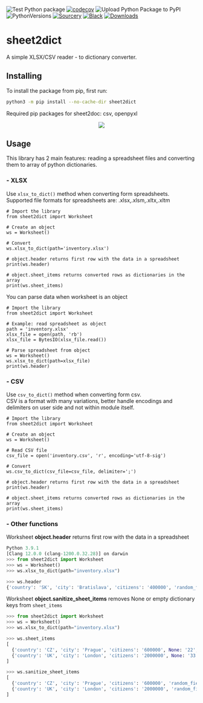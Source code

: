 ![Test Python package](https://github.com/Pytlicek/sheet2dict/workflows/Test%20Python%20package/badge.svg) [![codecov](https://codecov.io/gh/Pytlicek/sheet2dict/branch/main/graph/badge.svg?token=JL4BOX947I)](https://codecov.io/gh/Pytlicek/sheet2dict) ![Upload Python Package to PyPI](https://github.com/Pytlicek/sheet2dict/workflows/Upload%20Python%20Package%20to%20PyPI/badge.svg) ![PythonVersions](https://img.shields.io/badge/python-3.6%20%7C%203.7%20%7C%203.8%20%7C%203.9%20%7C%203.10-blue) [![Sourcery](https://img.shields.io/badge/Sourcery-enabled-brightgreen)](https://sourcery.ai)  [![Black](https://img.shields.io/badge/code%20style-black-000000.svg)](https://github.com/ambv/black)  [![Downloads](https://pepy.tech/badge/sheet2dict)](https://pepy.tech/project/sheet2dict)

# sheet2dict
A simple XLSX/CSV reader - to dictionary converter.  

## Installing
To install the package from pip, first run:
```bash
python3 -m pip install --no-cache-dir sheet2dict
```

Required pip packages for sheet2doc: csv, openpyxl

<p align="center"><img src="https://raw.githubusercontent.com/Pytlicek/sheet2dict/main/img/sheet2dict.gif?raw=true"/></p>

## Usage
This library has 2 main features: reading a spreadsheet files and converting them to array of python dictionaries.  

### - XLSX
Use `xlsx_to_dict()` method  when converting form spreadsheets.  
Supported file formats for spreadsheets are: .xlsx,.xlsm,.xltx,.xltm  

```python3
# Import the library
from sheet2dict import Worksheet

# Create an object
ws = Worksheet()

# Convert 
ws.xlsx_to_dict(path='inventory.xlsx')

# object.header returns first row with the data in a spreadsheet 
print(ws.header)

# object.sheet_items returns converted rows as dictionaries in the array 
print(ws.sheet_items)

```

You can parse data when worksheet is an object

```python3
# Import the library
from sheet2dict import Worksheet

# Example: read spreadsheet as object
path = 'inventory.xlsx'
xlsx_file = open(path, 'rb')
xlsx_file = BytesIO(xlsx_file.read())

# Parse spreadsheet from object
ws = Worksheet()
ws.xlsx_to_dict(path=xlsx_file)
print(ws.header)

```

### - CSV
Use `csv_to_dict()` method  when converting form csv.  
CSV is a format with many variations, better handle encodings and delimiters on user side and not within module itself.

```python3
# Import the library
from sheet2dict import Worksheet

# Create an object
ws = Worksheet()

# Read CSV file
csv_file = open('inventory.csv', 'r', encoding='utf-8-sig')

# Convert 
ws.csv_to_dict(csv_file=csv_file, delimiter=';')

# object.header returns first row with the data in a spreadsheet 
print(ws.header)

# object.sheet_items returns converted rows as dictionaries in the array 
print(ws.sheet_items)
```

### - Other functions
Worksheet **object.header** returns first row with the data in a spreadsheet 
```python
Python 3.9.1
[Clang 12.0.0 (clang-1200.0.32.28)] on darwin
>>> from sheet2dict import Worksheet
>>> ws = Worksheet()
>>> ws.xlsx_to_dict(path="inventory.xlsx")

>>> ws.header
{'country': 'SK', 'city': 'Bratislava', 'citizens': '400000', 'random_field': 'cc'}
```

Worksheet **object.sanitize_sheet_items** removes None or empty dictionary keys from `sheet_items`
```python
>>> from sheet2dict import Worksheet
>>> ws = Worksheet()
>>> ws.xlsx_to_dict(path="inventory.xlsx")

>>> ws.sheet_items
[
  {'country': 'CZ', 'city': 'Prague', 'citizens': '600000', None: '22', 'random_field': 'cc'},
  {'country': 'UK', 'city': 'London', 'citizens': '2000000', None: '33', 'random_field': 'cc'}
]

>>> ws.sanitize_sheet_items
[
  {'country': 'CZ', 'city': 'Prague', 'citizens': '600000', 'random_field': 'cc'},
  {'country': 'UK', 'city': 'London', 'citizens': '2000000', 'random_field': 'cc'}
]
```

